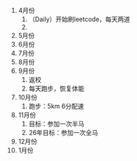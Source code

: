 
1. 4月份
	1. （Daily）开始刷leetcode，每天两道
	2. 
2. 5月份
3. 6月份
4. 7月份
5. 8月份
6. 9月份
	1. 返校
	2. 每天跑步，恢复体能
7. 10月份
	1. 跑步：5km 6分配速
8. 11月份
	1. 目标：参加一次半马
	2. 26年目标：参加一次全马
9. 12月份
10. 1月份



